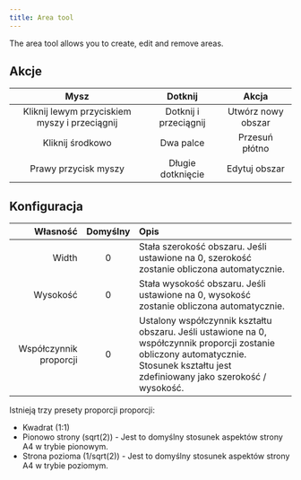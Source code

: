 ```yaml
---
title: Area tool
---
```


The area tool allows you to create, edit and remove areas.

## Akcje

|                      Mysz                     |        Dotknij        |        Akcja       |
| :-------------------------------------------: | :-------------------: | :----------------: |
| Kliknij lewym przyciskiem myszy i przeciągnij | Dotknij i przeciągnij | Utwórz nowy obszar |
|                Kliknij środkowo               |       Dwa palce       |   Przesuń płótno   |
|              Prawy przycisk myszy             |   Długie dotknięcie   |    Edytuj obszar   |

## Konfiguracja

|               Własność | Domyślny | Opis                                                                                                                                                                                                                                  |
| ---------------------: | :------: | :------------------------------------------------------------------------------------------------------------------------------------------------------------------------------------------------------------------------------------ |
|                  Width |     0    | Stała szerokość obszaru. Jeśli ustawione na 0, szerokość zostanie obliczona automatycznie.                                                                                                            |
|               Wysokość |     0    | Stała wysokość obszaru. Jeśli ustawione na 0, wysokość zostanie obliczona automatycznie.                                                                                                              |
| Współczynnik proporcji |     0    | Ustalony współczynnik kształtu obszaru. Jeśli ustawione na 0, współczynnik proporcji zostanie obliczony automatycznie. Stosunek kształtu jest zdefiniowany jako szerokość / wysokość. |

Istnieją trzy presety proporcji proporcji:

- Kwadrat (1:1)
- Pionowo strony (sqrt(2)) - Jest to domyślny stosunek aspektów strony A4 w trybie pionowym.
- Strona pozioma (1/sqrt(2)) - Jest to domyślny stosunek aspektów strony A4 w trybie poziomym.
